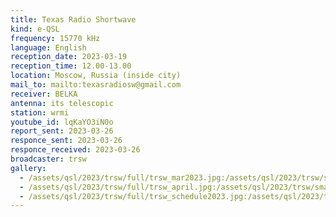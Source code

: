 ```yaml
---
title: Texas Radio Shortwave
kind: e-QSL
frequency: 15770 kHz
language: English
reception_date: 2023-03-19
reception_time: 12.00-13.00
location: Moscow, Russia (inside city)
mail_to: mailto:texasradiosw@gmail.com
receiver: BELKA
antenna: its telescopic
station: wrmi
youtube_id: lqKaYO3iN0o
report_sent: 2023-03-26
responce_sent: 2023-03-26
responce_received: 2023-03-26
broadcaster: trsw
gallery:
  - /assets/qsl/2023/trsw/full/trsw_mar2023.jpg:/assets/qsl/2023/trsw/small/trsw_mar2023.jpg
  - /assets/qsl/2023/trsw/full/trsw_april.jpg:/assets/qsl/2023/trsw/small/trsw_april.jpg
  - /assets/qsl/2023/trsw/full/trsw_schedule2023.jpg:/assets/qsl/2023/trsw/small/trsw_schedule2023.jpg
---
```

